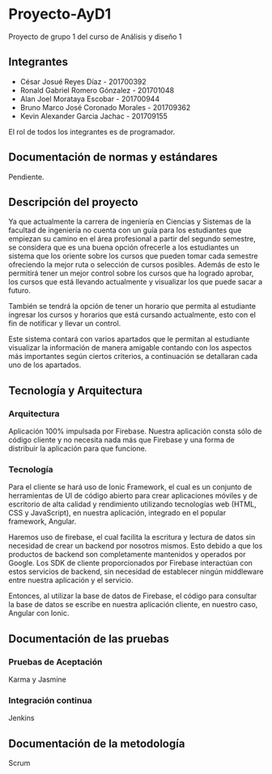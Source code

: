 # Proyecto-AyD1
Proyecto de grupo 1 del curso de Análisis y diseño 1

## Integrantes
* César Josué Reyes Díaz - 201700392
* Ronald Gabriel Romero Gónzalez - 201701048
* Alan Joel Morataya Escobar - 201700944
* Bruno Marco José Coronado Morales - 201709362
* Kevin Alexander Garcia Jachac - 201709155

El rol de todos los integrantes es de programador. 


## Documentación de normas y estándares
Pendiente.

## Descripción del proyecto
Ya que actualmente la carrera de ingeniería en Ciencias y Sistemas de la facultad de ingeniería no cuenta con un guía para los estudiantes que empiezan su camino en el área profesional a partir del segundo semestre, se considera que es una buena opción ofrecerle a los estudiantes un sistema que los oriente sobre los cursos que pueden tomar cada semestre ofreciendo la mejor ruta o selección de cursos posibles. Además de esto le permitirá tener un mejor control sobre los cursos que ha logrado aprobar, los cursos que está llevando actualmente y visualizar los que puede sacar a futuro.

También se tendrá la opción de tener un horario que permita al estudiante ingresar los cursos y horarios que está cursando actualmente, esto con el fin de notificar y llevar un control.

Este sistema contará con varios apartados que le permitan al estudiante visualizar la información de manera amigable contando con los aspectos más importantes según ciertos criterios, a continuación se detallaran cada uno de los apartados.

## Tecnología y Arquitectura

### Arquitectura
Aplicación 100% impulsada por Firebase. Nuestra aplicación consta sólo de código cliente y no necesita nada más que Firebase y una forma de distribuir la aplicación para que funcione. 

### Tecnología
Para el cliente se hará uso de Ionic Framework, el cual es un conjunto de herramientas de UI de código abierto para crear aplicaciones móviles y de escritorio de alta calidad y rendimiento utilizando tecnologías web (HTML, CSS y JavaScript), en nuestra aplicación, integrado en el popular framework, Angular. 

Haremos uso de firebase, el cual facilita la escritura y lectura de datos sin necesidad de crear un backend por nosotros mismos. Esto debido a que los productos de backend son completamente mantenidos y operados por Google. Los SDK de cliente proporcionados por Firebase interactúan con estos servicios de backend, sin necesidad de establecer ningún middleware entre nuestra aplicación y el servicio. 

Entonces, al utilizar la base de datos de Firebase, el código para consultar la base de datos se escribe en nuestra aplicación cliente, en nuestro caso, Angular con Ionic. 

## Documentación de las pruebas 
### Pruebas de Aceptación 
Karma y Jasmine

### Integración continua
Jenkins

## Documentación de la metodología
Scrum
